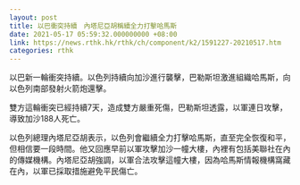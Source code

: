 ```yaml
---
layout: post
title: 以巴衝突持續　內塔尼亞胡稱續全力打擊哈馬斯
date: 2021-05-17 05:59:32.000000000 +08:00
link: https://news.rthk.hk/rthk/ch/component/k2/1591227-20210517.htm
categories: rthk
---
```


以巴新一輪衝突持續。以色列持續向加沙進行襲擊，巴勒斯坦激進組織哈馬斯，向以色列南部發射火箭炮還擊。

雙方這輪衝突已經持續7天，造成雙方嚴重死傷，巴勒斯坦透露，以軍連日攻擊，導致加沙188人死亡。

以色列總理內塔尼亞胡表示，以色列會繼續全力打擊哈馬斯，直至完全恢復和平，但相信要一段時間。他又回應早前以軍攻擊加沙一幢大樓，內裡有包括美聯社在內的傳媒機構。內塔尼亞胡強調，以軍合法攻擊這幢大樓，因為哈馬斯情報機構窩藏在內，以軍已採取措施避免平民傷亡。
